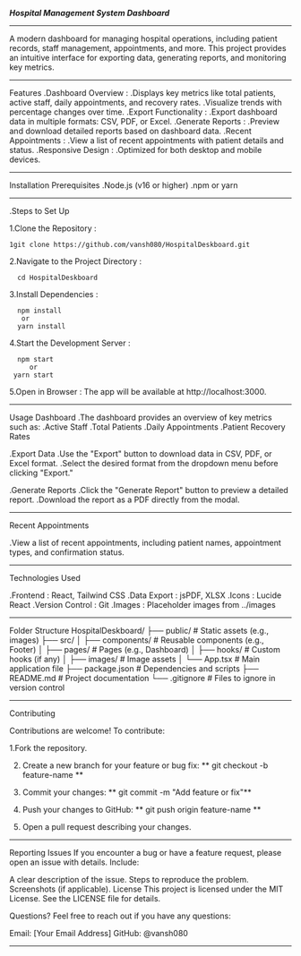 ***Hospital Management System Dashboard***
_____________________________________
A modern dashboard for managing hospital operations, including patient records, staff management, appointments, and more. This project provides an intuitive interface for exporting data, generating reports, and monitoring key metrics.
_______________________________________

Features
.Dashboard Overview :
     .Displays key metrics like total patients, active staff, daily appointments, and recovery rates.
     .Visualize trends with percentage changes over time.
.Export Functionality :
     .Export dashboard data in multiple formats: CSV, PDF, or Excel.
.Generate Reports :
     .Preview and download detailed reports based on dashboard data.
.Recent Appointments :
     .View a list of recent appointments with patient details and status.
.Responsive Design :
     .Optimized for both desktop and mobile devices.
_____________________________________________________
Installation
Prerequisites
.Node.js (v16 or higher)
.npm or yarn
__________________________________________________
.Steps to Set Up

1.Clone the Repository :

    1git clone https://github.com/vansh080/HospitalDeskboard.git

2.Navigate to the Project Directory :

      cd HospitalDeskboard
3.Install Dependencies :

      npm install
       or
      yarn install

4.Start the Development Server :

      npm start
         or
     yarn start

5.Open in Browser :
     The app will be available at http://localhost:3000.

_______________________________________________
Usage
Dashboard
 .The dashboard provides an overview of key metrics such as:
     .Active Staff
     .Total Patients
     .Daily Appointments
     .Patient Recovery Rates

 .Export Data
     .Use the "Export" button to download data in CSV, PDF, or Excel format.
     .Select the desired format from the dropdown menu before clicking "Export."

.Generate Reports
     .Click the "Generate Report" button to preview a detailed report.
     .Download the report as a PDF directly from the modal.
____________________________________________________
Recent Appointments

.View a list of recent appointments, including patient names, appointment types, and confirmation status.
_____________________________________________________

Technologies Used

.Frontend : React, Tailwind CSS
.Data Export : jsPDF, XLSX
.Icons : Lucide React
.Version Control : Git
.Images : Placeholder images from ../images
_____________________________________________________

Folder Structure
HospitalDeskboard/
├── public/               # Static assets (e.g., images)
├── src/
│   ├── components/       # Reusable components (e.g., Footer)
│   ├── pages/            # Pages (e.g., Dashboard)
│   ├── hooks/            # Custom hooks (if any)
│   ├── images/           # Image assets
│   └── App.tsx           # Main application file
├── package.json          # Dependencies and scripts
├── README.md             # Project documentation
└── .gitignore            # Files to ignore in version control

_____________________________________________________

Contributing

Contributions are welcome! To contribute:

1.Fork the repository.   

2. Create a new branch for your feature or bug fix:
   ** git checkout -b feature-name **


3. Commit your changes:
** git commit -m "Add feature or fix"**


4. Push your changes to GitHub:
   ** git push origin feature-name **

5. Open a pull request describing your changes.

_____________________________________________________

Reporting Issues
If you encounter a bug or have a feature request, please open an issue with details. Include:

A clear description of the issue.
Steps to reproduce the problem.
Screenshots (if applicable).
License
This project is licensed under the MIT License. See the LICENSE file for details.

Questions?
Feel free to reach out if you have any questions:

Email: [Your Email Address]
GitHub: @vansh080
_____________________________________________________
